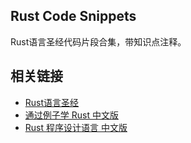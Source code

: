 

## Rust Code Snippets

Rust语言圣经代码片段合集，带知识点注释。



## 相关链接
- [Rust语言圣经](https://course.rs/)
- [通过例子学 Rust 中文版](https://rustwiki.org/zh-CN/rust-by-example/)
- [Rust 程序设计语言 中文版](https://rustwiki.org/zh-CN/book/)